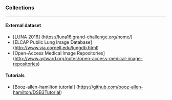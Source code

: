### Collections

-----------



#### External dataset

* [LUNA 2016] (https://luna16.grand-challenge.org/home/)
* [ELCAP Public Lung Image Database] (http://www.via.cornell.edu/lungdb.html)
* [Open-Access Medical Image Repositories] (http://www.aylward.org/notes/open-access-medical-image-repositories)



#### Tutorials
* [Booz-allen-hamilton tutorial] (https://github.com/booz-allen-hamilton/DSB3Tutorial)

